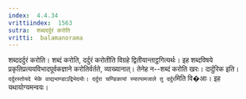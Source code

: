 ```yaml
---
index:  4.4.34
vrittiindex:  1563
sutra:  शब्ददर्दुरं करोति
vritti:  balamanorama 
---
```


शब्ददर्दुरं करोति। शब्दं करोति, दर्दुरं करोतीति विग्रहे द्वितीयान्ताट्ठगित्यर्थः। इह शब्दविषये प्रकृतिप्रत्ययविभादपूर्वकज्ञाने करोतिर्वर्तते, व्याख्यानात्। तेनेह न--शब्दं करोति खरः। दार्दुरिक इति। `दर्दुरस्तोयदे भेके वाद्यभाण्डाऽद्रिभेदयोः। दर्दुरा चण्डिकायां स्यात्पामजाले तु दर्दुर`मिति वि�आः। इह यथायोग्यमन्वयः।

